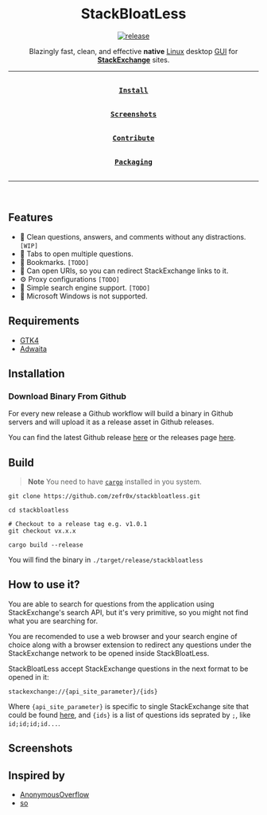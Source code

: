 <div align = center>

<h1>StackBloatLess</h1>

[![release](https://github.com/zefr0x/stackbloatless/actions/workflows/release.yml/badge.svg)](https://github.com/zefr0x/stackbloatless/actions/workflows/release.yml)

Blazingly fast, clean, and effective **native** [Linux](https://en.wikipedia.org/wiki/Linux) desktop [GUI](https://en.wikipedia.org/wiki/Graphical_user_interface) for [**StackExchange**](https://en.wikipedia.org/wiki/Stack_Exchange_Network) sites.


---

[<kbd><br><b>Install</b><br><br></kbd>](#installation)
[<kbd><br><b>Screenshots</b><br><br></kbd>](#screenshots)
[<kbd><br><b>Contribute</b><br><br></kbd>](CONTRIBUTING.md)
[<kbd><br><b>Packaging</b><br><br></kbd>](PACKAGING.md)

---

<br>

</div>

## Features

- 📜 Clean questions, answers, and comments without any distractions. `[WIP]`
- 🤹 Tabs to open multiple questions.
- 🔖 Bookmarks. `[TODO]`
- 🔗 Can open URIs, so you can redirect StackExchange links to it.
- ⚙️ Proxy configurations `[TODO]`
- 🔎 Simple search engine support. `[TODO]`
- 🚫 Microsoft Windows is not supported.

## Requirements

- [GTK4](https://www.gtk.org/)
- [Adwaita](https://gitlab.gnome.org/GNOME/libadwaita/)

## Installation

### Download Binary From Github
For every new release a Github workflow will build a binary in Github servers and will upload it as a release asset in Github releases.

You can find the latest Github release [here](https://github.com/zefr0x/stackbloatless/releases/latest) or the releases page [here](https://github.com/zefr0x/stackbloatless/releases).

## Build

> **Note**
> You need to have [`cargo`](https://doc.rust-lang.org/cargo/) installed in you system.

```shell
git clone https://github.com/zefr0x/stackbloatless.git

cd stackbloatless

# Checkout to a release tag e.g. v1.0.1
git checkout vx.x.x

cargo build --release
```

You will find the binary in `./target/release/stackbloatless`

## How to use it?

You are able to search for questions from the application using StackExchange's search API, but it's very primitive, so you might not find what you are searching for.

You are recomended to use a web browser and your search engine of choice along with a browser extension to redirect any questions under the StackExchange network to be opened inside StackBloatLess.

StackBloatLess accept StackExchange questions in the next format to be opened in it:
```
stackexchange://{api_site_parameter}/{ids}
```
Where `{api_site_parameter}` is specific to single StackExchange site that could be found [here](https://api.stackexchange.com/docs/sites#pagesize=500&filter=!SldCuNUOz*uwhNyRzh&run=true), and `{ids}` is a list of questions ids seprated by `;`, like `id;id;id;id...`.

## Screenshots

<!-- TODO: Add images. -->

## Inspired by

- [AnonymousOverflow](https://github.com/httpjamesm/AnonymousOverflow)
- [so](https://github.com/samtay/so)
